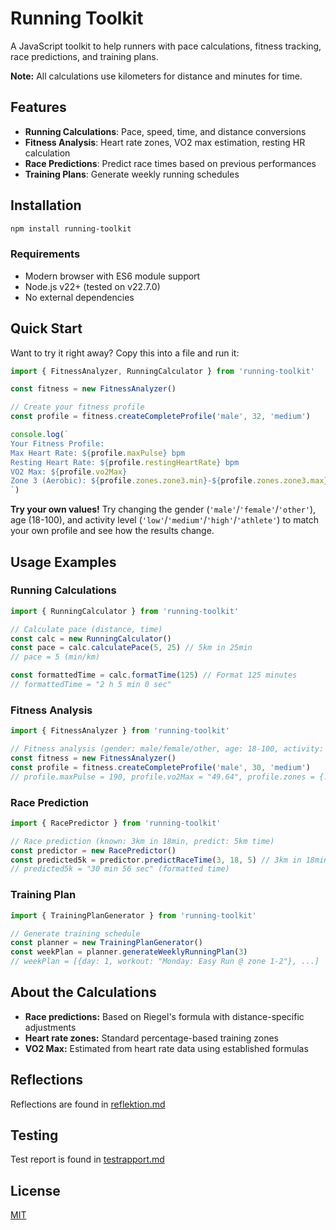 # Running Toolkit

A JavaScript toolkit to help runners with pace calculations, fitness tracking, race predictions, and training plans.

**Note:** All calculations use kilometers for distance and minutes for time.

## Features

- **Running Calculations**: Pace, speed, time, and distance conversions
- **Fitness Analysis**: Heart rate zones, VO2 max estimation, resting HR calculation
- **Race Predictions**: Predict race times based on previous performances
- **Training Plans**: Generate weekly running schedules

## Installation

```bash
npm install running-toolkit
```

### Requirements
- Modern browser with ES6 module support
- Node.js v22+ (tested on v22.7.0)
- No external dependencies

## Quick Start

Want to try it right away? Copy this into a file and run it:
```javascript
import { FitnessAnalyzer, RunningCalculator } from 'running-toolkit'

const fitness = new FitnessAnalyzer()

// Create your fitness profile  
const profile = fitness.createCompleteProfile('male', 32, 'medium')

console.log(`
Your Fitness Profile:
Max Heart Rate: ${profile.maxPulse} bpm
Resting Heart Rate: ${profile.restingHeartRate} bpm  
VO2 Max: ${profile.vo2Max}
Zone 3 (Aerobic): ${profile.zones.zone3.min}-${profile.zones.zone3.max} bpm
`)
```
**Try your own values!** Try changing the gender (`'male'`/`'female'`/`'other'`), age (18-100), and activity level (`'low'`/`'medium'`/`'high'`/`'athlete'`) to match your own profile and see how the results change.

## Usage Examples
### Running Calculations
```javascript
import { RunningCalculator } from 'running-toolkit'

// Calculate pace (distance, time)
const calc = new RunningCalculator()
const pace = calc.calculatePace(5, 25) // 5km in 25min
// pace = 5 (min/km)

const formattedTime = calc.formatTime(125) // Format 125 minutes
// formattedTime = "2 h 5 min 0 sec"
```
### Fitness Analysis
```javascript
import { FitnessAnalyzer } from 'running-toolkit'

// Fitness analysis (gender: male/female/other, age: 18-100, activity: low/medium/high/athlete)
const fitness = new FitnessAnalyzer()
const profile = fitness.createCompleteProfile('male', 30, 'medium')
// profile.maxPulse = 190, profile.vo2Max = "49.64", profile.zones = {...}
```
### Race Prediction
```javascript
import { RacePredictor } from 'running-toolkit'

// Race prediction (known: 3km in 18min, predict: 5km time)
const predictor = new RacePredictor()
const predicted5k = predictor.predictRaceTime(3, 18, 5) // 3km in 18min → predict 5km
// predicted5k = "30 min 56 sec" (formatted time)
```
### Training Plan
```javascript
import { TrainingPlanGenerator } from 'running-toolkit'

// Generate training schedule
const planner = new TrainingPlanGenerator()
const weekPlan = planner.generateWeeklyRunningPlan(3) 
// weekPlan = [{day: 1, workout: "Monday: Easy Run @ zone 1-2"}, ...]
```
## About the Calculations
- **Race predictions:** Based on Riegel's formula with distance-specific adjustments
- **Heart rate zones:** Standard percentage-based training zones  
- **VO2 Max:** Estimated from heart rate data using established formulas

## Reflections
Reflections are found in [reflektion.md](/docs/reflektion.md)

## Testing
Test report is found in [testrapport.md](/docs/testrapport.md)
## License
[MIT](/LICENSE)